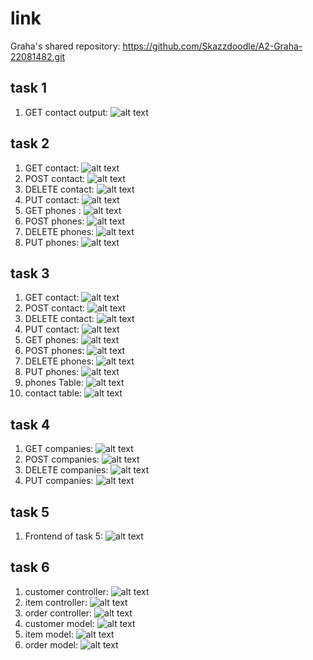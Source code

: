 # link
Graha's shared repository: https://github.com/Skazzdoodle/A2-Graha-22081482.git

## task 1
1. GET contact output: ![alt text](<TASK1/Screenshot 2024-12-11 200251.png>)

## task 2
1. GET contact: ![alt text](<TASK2/Assessmen2 Cloud/Task 2 no 1.png>)
2. POST contact: ![alt text](<TASK2/Assessmen2 Cloud/Task 2 no 2.png>)
3. DELETE contact: ![alt text](<TASK2/Assessmen2 Cloud/Task 2 no 3.png>)
4. PUT contact: ![alt text](<TASK2/Assessmen2 Cloud/Task 2 no 4.png>)
5. GET phones : ![alt text](<TASK2/Assessmen2 Cloud/Task 2 no 5.png>)
6. POST phones: ![alt text](<TASK2/Assessmen2 Cloud/Task 2 no 6.png>)
7. DELETE phones: ![alt text](<TASK2/Assessmen2 Cloud/Task 2 no 7.png>)
8. PUT phones: ![alt text](<TASK2/Assessmen2 Cloud/Task 2 no 8.png>)

## task 3
1. GET contact: ![alt text](<TASK3/Assessment 2 Task 3/Screenshot (153).png>)
2. POST contact: ![alt text](<TASK3/Assessment 2 Task 3/Screenshot (154).png>)
3. DELETE contact: ![alt text](<TASK3/Assessment 2 Task 3/Screenshot (155).png>)
4. PUT contact: ![alt text](<TASK3/Assessment 2 Task 3/Screenshot (156).png>)
5. GET phones: ![alt text](<TASK3/Assessment 2 Task 3/Screenshot (158).png>)
6. POST phones: ![alt text](<TASK3/Assessment 2 Task 3/Screenshot (157).png>)
7. DELETE phones: ![alt text](<TASK3/Assessment 2 Task 3/Screenshot (159).png>)
8. PUT phones: ![alt text](<TASK3/Assessment 2 Task 3/Screenshot (160).png>)
9. phones Table: ![alt text](<TASK3/Screenshot (169).png>)
10. contact table: ![alt text](<TASK3/Screenshot 2024-12-11 201802.png>)

## task 4
1. GET companies: ![alt text](<TASK4/Assessment 2 task 4/Screenshot (166).png>)
2. POST companies: ![alt text](<TASK4/Assessment 2 task 4/Screenshot (165).png>)
3. DELETE companies: ![alt text](<TASK4/Assessment 2 task 4/Screenshot (168).png>)
4. PUT companies: ![alt text](<TASK4/Assessment 2 task 4/Screenshot (167).png>)

## task 5
1. Frontend of task 5: ![alt text](<Task5/Screenshot 2024-12-11 202036.png>)

## task 6
1. customer controller: ![alt text](<TASK6/Screenshot (170).png>)
2. item controller: ![alt text](<TASK6/Screenshot (171).png>)
3. order controller: ![alt text](<TASK6/Screenshot (172).png>)
4. customer model: ![alt text](<TASK6/Screenshot (172).png>)
5. item model: ![alt text](<TASK6/Screenshot (174).png>)
6. order model: ![alt text](<TASK6/Screenshot (175).png>)